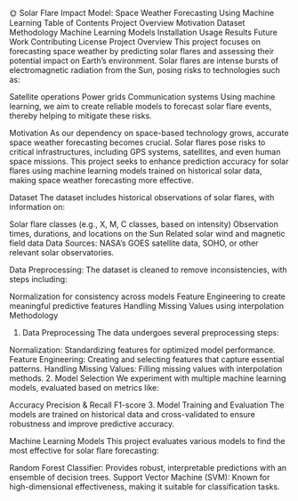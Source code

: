 🌞 Solar Flare Impact Model: Space Weather Forecasting Using Machine Learning
Table of Contents
Project Overview
Motivation
Dataset
Methodology
Machine Learning Models
Installation
Usage
Results
Future Work
Contributing
License
Project Overview
This project focuses on forecasting space weather by predicting solar flares and assessing their potential impact on Earth’s environment. Solar flares are intense bursts of electromagnetic radiation from the Sun, posing risks to technologies such as:

Satellite operations
Power grids
Communication systems
Using machine learning, we aim to create reliable models to forecast solar flare events, thereby helping to mitigate these risks.

Motivation
As our dependency on space-based technology grows, accurate space weather forecasting becomes crucial. Solar flares pose risks to critical infrastructures, including GPS systems, satellites, and even human space missions. This project seeks to enhance prediction accuracy for solar flares using machine learning models trained on historical solar data, making space weather forecasting more effective.

Dataset
The dataset includes historical observations of solar flares, with information on:

Solar flare classes (e.g., X, M, C classes, based on intensity)
Observation times, durations, and locations on the Sun
Related solar wind and magnetic field data
Data Sources: NASA’s GOES satellite data, SOHO, or other relevant solar observatories.

Data Preprocessing: The dataset is cleaned to remove inconsistencies, with steps including:

Normalization for consistency across models
Feature Engineering to create meaningful predictive features
Handling Missing Values using interpolation
Methodology
1. Data Preprocessing
The data undergoes several preprocessing steps:

Normalization: Standardizing features for optimized model performance.
Feature Engineering: Creating and selecting features that capture essential patterns.
Handling Missing Values: Filling missing values with interpolation methods.
2. Model Selection
We experiment with multiple machine learning models, evaluated based on metrics like:

Accuracy
Precision & Recall
F1-score
3. Model Training and Evaluation
The models are trained on historical data and cross-validated to ensure robustness and improve predictive accuracy.

Machine Learning Models
This project evaluates various models to find the most effective for solar flare forecasting:

Random Forest Classifier: Provides robust, interpretable predictions with an ensemble of decision trees.
Support Vector Machine (SVM): Known for high-dimensional effectiveness, making it suitable for classification tasks.
